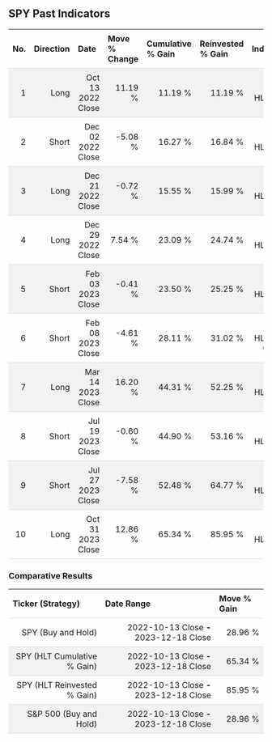 
<style>
.hits {
            border-collapse: collapse;
            width: 100%;
        }
        .hits th, td {
            padding: 8px;
            border-bottom: 1px solid #ddd;
        }
        
        .hits td {text-align: right;}
        .hits th {text-align: left;}
        
        .hits tr:nth-child(even) {
            background-color: #f2f2f2;
        }
        
        .chartCol {
            width: 50%;
            float: left;
            padding: 20px;
        }  
</style>
    
<br>

## SPY Past Indicators

<table class="hits">
    <tr>
        <th>No.</th>
        <th>Direction</th>
        <th>Date</th>
        <th>Move % Change</th>
        <th>Cumulative % Gain</th>
        <th>Reinvested % Gain</th>
        <th>Indicator</th>
      </tr>
    <tr>
        <td>1</td>
        <td>Long</td>
        <td>Oct 13 2022 Close</td>
        <td>11.19 %</td>
        <td>11.19 %</td>
        <td>11.19 %</td>
        <td>Long HLT 601</td>
    </tr>
    <tr>
        <td>2</td>
        <td>Short</td>
        <td>Dec 02 2022 Close</td>
        <td>-5.08 %</td>
        <td>16.27 %</td>
        <td>16.84 %</td>
        <td>Short HLT 604</td>
    </tr>
    <tr>
        <td>3</td>
        <td>Long</td>
        <td>Dec 21 2022 Close</td>
        <td>-0.72 %</td>
        <td>15.55 %</td>
        <td>15.99 %</td>
        <td>Long HLT 600</td>
    </tr>
    <tr>
        <td>4</td>
        <td>Long</td>
        <td>Dec 29 2022 Close</td>
        <td>7.54 %</td>
        <td>23.09 %</td>
        <td>24.74 %</td>
        <td>Long HLT 613</td>
    </tr>
    <tr>
        <td>5</td>
        <td>Short</td>
        <td>Feb 03 2023 Close</td>
        <td>-0.41 %</td>
        <td>23.50 %</td>
        <td>25.25 %</td>
        <td>Short HLT 650</td>
    </tr>
    <tr>
        <td>6</td>
        <td>Short</td>
        <td>Feb 08 2023 Close</td>
        <td>-4.61 %</td>
        <td>28.11 %</td>
        <td>31.02 %</td>
        <td>Short HLT 603 GOOG</td>
    </tr>
    <tr>
        <td>7</td>
        <td>Long</td>
        <td>Mar 14 2023 Close</td>
        <td>16.20 %</td>
        <td>44.31 %</td>
        <td>52.25 %</td>
        <td>Long HLT 600</td>
    </tr>
    <tr>
        <td>8</td>
        <td>Short</td>
        <td>Jul 19 2023 Close</td>
        <td>-0.60 %</td>
        <td>44.90 %</td>
        <td>53.16 %</td>
        <td>Short HLT 605</td>
    </tr>
    <tr>
        <td>9</td>
        <td>Short</td>
        <td>Jul 27 2023 Close</td>
        <td>-7.58 %</td>
        <td>52.48 %</td>
        <td>64.77 %</td>
        <td>Short HLT 613</td>
    </tr>
    <tr>
        <td>10</td>
        <td>Long</td>
        <td>Oct 31 2023 Close</td>
        <td>12.86 %</td>
        <td>65.34 %</td>
        <td>85.95 %</td>
        <td>Long HLT 108</td>
    </tr>
    
</table>

### Comparative Results

<table class="hits">
    <thead>
        <th>Ticker (Strategy)</th>
        <th>Date Range</th>
        <th>Move % Gain</th>
    </thead>
    <tbody>
        <tr>
            <td>SPY (Buy and Hold)</td>
            <td>2022-10-13 Close <b>-</b> 2023-12-18 Close</td>
            <td>28.96 %</td>
        </tr>
        <tr>
            <td>SPY (HLT Cumulative % Gain)</td>
            <td>2022-10-13 Close <b>-</b> 2023-12-18 Close</td>
            <td>65.34 %</td>
        </tr>
        <tr>
            <td>SPY (HLT Reinvested % Gain)</td>
            <td>2022-10-13 Close <b>-</b> 2023-12-18 Close</td>
            <td>85.95 %</td>
        </tr>
        <tr>
            <td>S&P 500 (Buy and Hold)</td>
            <td>2022-10-13 Close <b>-</b> 2023-12-18 Close</td>
            <td>28.96 %</td>
        </tr>
    </tbody>
</table>
<br>
<br>